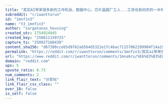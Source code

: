```yaml
---
title: "其实AI带来很多新的工作机会，数据中心、芯片晶圆厂工人...工资也有码农的一半吧。工作稳定不容易被裁员，很多厂都招不到人"
subreddit: "r/iwanttorun"
id: "1mnfin3"
name: "t3_1mnfin3"
author: "sargatanas_housing"
created_utc: 1754924845
created_key: "250811150725"
capture_ts: "250927160438"
content_sha256: "d67390cceb5d9762ab564d5322e1fc4bac71157062299984f14a196b22409428"
permalink: "https://reddit.com/r/iwanttorun/comments/1mnfin3/其实ai带来很多新的工作机会数据中心芯片晶圆厂工人工资也有码农的一半吧工作稳定不容易被裁员很多厂都招/"
url: "https://www.reddit.com/r/iwanttorun/comments/1mna6ru/%E6%83%B3%E8%A6%81%E6%B6%A6%E7%BE%8E%E7%9A%84%E7%A0%81%E8%9B%86%E8%BF%98%E5%9C%A8%E5%90%97/"
domain: "reddit.com"
ups: 5
upvote_ratio: 0.73
num_comments: 2
link_flair_text: "分享帖"
link_flair_css_class: ""
over_18: false
is_self: false
---
```


